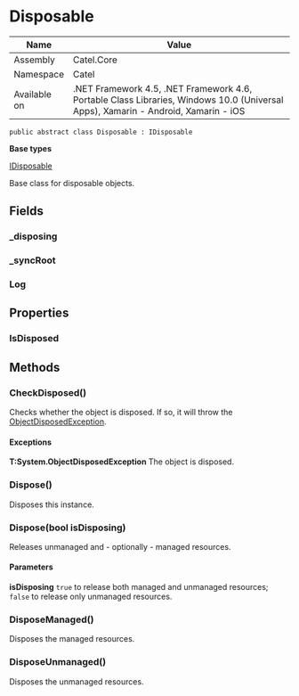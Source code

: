 

# Disposable

Name|Value
---|---
Assembly|Catel.Core
Namespace|Catel
Available on|.NET Framework 4.5, .NET Framework 4.6, Portable Class Libraries, Windows 10.0 (Universal Apps), Xamarin - Android, Xamarin - iOS

```
public abstract class Disposable : IDisposable
```

**Base types**

[IDisposable]()


Base class for disposable objects.



## Fields

### _disposing

### _syncRoot

### Log

## Properties

### IsDisposed

## Methods

### CheckDisposed()

Checks whether the object is disposed. If so, it will throw the [ObjectDisposedException](#).

#### Exceptions

**T:System.ObjectDisposedException**
The object is disposed.



### Dispose()

Disposes this instance.



### Dispose(bool isDisposing)

Releases unmanaged and - optionally - managed resources.

#### Parameters

**isDisposing**
```true``` to release both managed and unmanaged resources; ```false``` to release only unmanaged resources.



### DisposeManaged()

Disposes the managed resources.



### DisposeUnmanaged()

Disposes the unmanaged resources.



